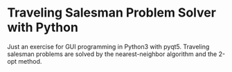 # Traveling Salesman Problem Solver with Python

Just an exercise for GUI programming in Python3 with pyqt5.
Traveling salesman problems are solved by the nearest-neighbor
algorithm and the 2-opt method.
